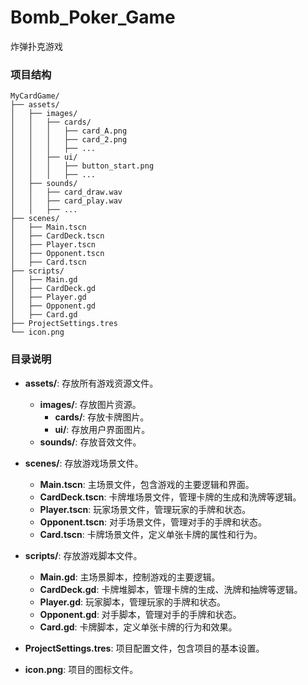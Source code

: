 # Bomb_Poker_Game
炸弹扑克游戏
### 项目结构

```
MyCardGame/
├── assets/
│   ├── images/
│   │   ├── cards/
│   │   │   ├── card_A.png
│   │   │   ├── card_2.png
│   │   │   ├── ...
│   │   ├── ui/
│   │   │   ├── button_start.png
│   │   │   ├── ...
│   ├── sounds/
│   │   ├── card_draw.wav
│   │   ├── card_play.wav
│   │   ├── ...
├── scenes/
│   ├── Main.tscn
│   ├── CardDeck.tscn
│   ├── Player.tscn
│   ├── Opponent.tscn
│   ├── Card.tscn
├── scripts/
│   ├── Main.gd
│   ├── CardDeck.gd
│   ├── Player.gd
│   ├── Opponent.gd
│   ├── Card.gd
├── ProjectSettings.tres
└── icon.png
```

### 目录说明

- **assets/**: 存放所有游戏资源文件。
  - **images/**: 存放图片资源。
    - **cards/**: 存放卡牌图片。
    - **ui/**: 存放用户界面图片。
  - **sounds/**: 存放音效文件。

- **scenes/**: 存放游戏场景文件。
  - **Main.tscn**: 主场景文件，包含游戏的主要逻辑和界面。
  - **CardDeck.tscn**: 卡牌堆场景文件，管理卡牌的生成和洗牌等逻辑。
  - **Player.tscn**: 玩家场景文件，管理玩家的手牌和状态。
  - **Opponent.tscn**: 对手场景文件，管理对手的手牌和状态。
  - **Card.tscn**: 卡牌场景文件，定义单张卡牌的属性和行为。

- **scripts/**: 存放游戏脚本文件。
  - **Main.gd**: 主场景脚本，控制游戏的主要逻辑。
  - **CardDeck.gd**: 卡牌堆脚本，管理卡牌的生成、洗牌和抽牌等逻辑。
  - **Player.gd**: 玩家脚本，管理玩家的手牌和状态。
  - **Opponent.gd**: 对手脚本，管理对手的手牌和状态。
  - **Card.gd**: 卡牌脚本，定义单张卡牌的行为和效果。

- **ProjectSettings.tres**: 项目配置文件，包含项目的基本设置。

- **icon.png**: 项目的图标文件。

